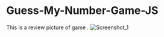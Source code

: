 # Guess-My-Number-Game-JS
This is a review picture of game . 
![Screenshot_1](https://user-images.githubusercontent.com/106740969/185278047-170c93c5-f53c-4727-811d-d3ca16095724.png)
